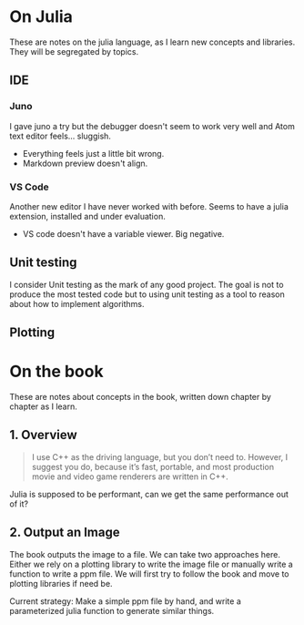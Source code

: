 # On Julia

These are notes on the julia language, as I learn new concepts and libraries. They will be segregated by topics.

## IDE

### Juno

I gave juno a try but the debugger doesn't seem to work very well and Atom text editor feels... sluggish.
- Everything feels just a little bit wrong.
- Markdown preview doesn't align.

### VS Code
Another new editor I have never worked with before. Seems to have a julia extension, installed and under evaluation.

- VS code doesn't have a variable viewer. Big negative.

## Unit testing
I consider Unit testing as the mark of any good project. The goal is not to produce the most tested code but to using unit testing as a tool to reason about how to implement algorithms.

## Plotting

# On the book
These are notes about concepts in the book, written down chapter by chapter as I learn.
## 1. Overview
>  I use C++ as the driving language, but you don’t need to. However, I suggest you do, because it’s fast, portable, and most production movie and video game renderers are written in C++.

Julia is supposed to be performant, can we get the same performance out of it?

## 2. Output an Image

The book outputs the image to a file. We can take two approaches here. Either we rely on a plotting library to write the image file or manually write a function to write a ppm file. We will first try to follow the book and move to plotting libraries if need be.

Current strategy: Make a simple ppm file by hand, and write a parameterized julia function to generate similar things. 
